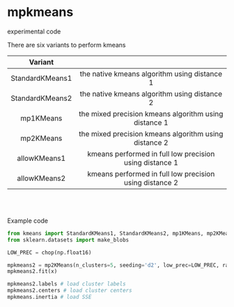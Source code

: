# mpkmeans
experimental code


There are six variants to perform kmeans

| Variant |   |
| :---:   | :---: |
| StandardKMeans1  | the native kmeans algorithm using distance 1 |
| StandardKMeans2 | the native kmeans algorithm using distance 2   | 
| mp1KMeans | the mixed precision kmeans algorithm using distance 1 | 
| mp2KMeans | the mixed precision kmeans algorithm using distance 2 |
| allowKMeans1 | kmeans performed in full low precision using distance 1 |
| allowKMeans2 | kmeans performed in full low precision using distance 2 |

<br />
<br />

Example code
```Python
from kmeans import StandardKMeans1, StandardKMeans2, mp1KMeans, mp2KMeans,  allowKMeans1,  allowKMeans2, chop
from sklearn.datasets import make_blobs

LOW_PREC = chop(np.float16)

mpkmeans2 = mp2KMeans(n_clusters=5, seeding='d2', low_prec=LOW_PREC, random_state=0, verbose=1)
mpkmeans2.fit(x)

mpkmeans2.labels # load cluster labels
mpkmeans2.centers # load cluster centers
mpkmeans.inertia # load SSE

```
